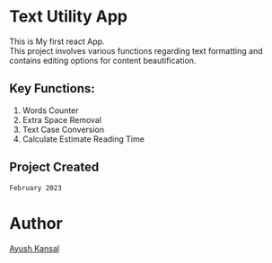 # Text Utility App
This is My first react App.<br>
This project involves various functions regarding text formatting and contains editing options for content beautification.

## Key Functions:
1. Words Counter
2. Extra Space Removal
3. Text Case Conversion
4. Calculate Estimate Reading Time

## Project Created  
`February 2023`

# Author
[Ayush Kansal](https://linkedin.com/in/aykansal)




